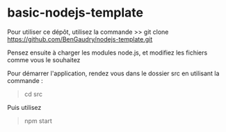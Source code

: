 ﻿# basic-nodejs-template

Pour utiliser ce dépôt, utilisez la commande >> git clone https://github.com/BenGaudry/nodejs-template.git

Pensez ensuite à charger les modules node.js, et modifiez les fichiers comme vous le souhaitez

Pour démarrer l'application, rendez vous dans le dossier src en utilisant la commande :
> cd src

Puis utilisez 
> npm start
